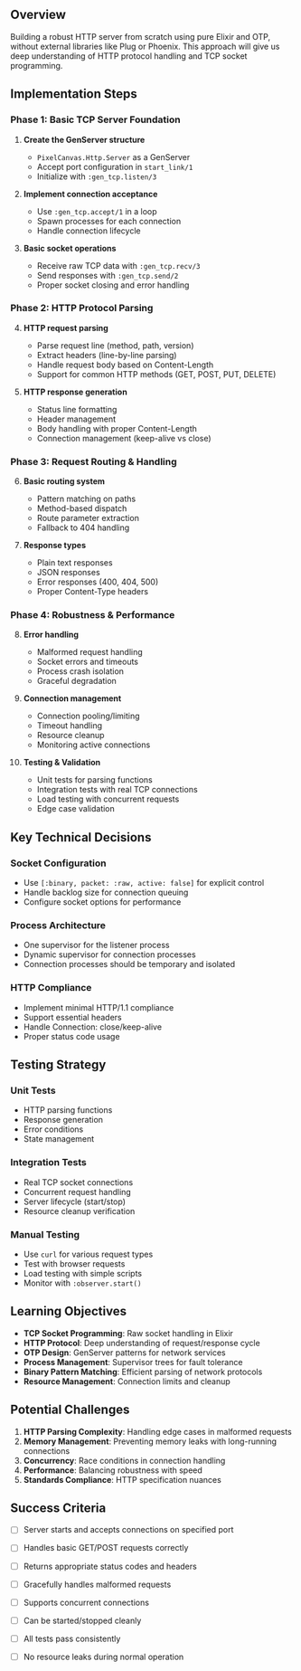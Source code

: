 ## Overview

Building a robust HTTP server from scratch using pure Elixir and OTP, without external libraries like Plug or Phoenix. This approach will give us deep understanding of HTTP protocol handling and TCP socket programming.

## Implementation Steps

### Phase 1: Basic TCP Server Foundation

1. **Create the GenServer structure**
   - `PixelCanvas.Http.Server` as a GenServer
   - Accept port configuration in `start_link/1`
   - Initialize with `:gen_tcp.listen/3`

2. **Implement connection acceptance**
   - Use `:gen_tcp.accept/1` in a loop
   - Spawn processes for each connection
   - Handle connection lifecycle

3. **Basic socket operations**
   - Receive raw TCP data with `:gen_tcp.recv/3`
   - Send responses with `:gen_tcp.send/2`
   - Proper socket closing and error handling

### Phase 2: HTTP Protocol Parsing

4. **HTTP request parsing**
   - Parse request line (method, path, version)
   - Extract headers (line-by-line parsing)
   - Handle request body based on Content-Length
   - Support for common HTTP methods (GET, POST, PUT, DELETE)

5. **HTTP response generation**
   - Status line formatting
   - Header management
   - Body handling with proper Content-Length
   - Connection management (keep-alive vs close)

### Phase 3: Request Routing & Handling

6. **Basic routing system**
   - Pattern matching on paths
   - Method-based dispatch
   - Route parameter extraction
   - Fallback to 404 handling

7. **Response types**
   - Plain text responses
   - JSON responses
   - Error responses (400, 404, 500)
   - Proper Content-Type headers

### Phase 4: Robustness & Performance

8. **Error handling**
   - Malformed request handling
   - Socket errors and timeouts
   - Process crash isolation
   - Graceful degradation

9. **Connection management**
   - Connection pooling/limiting
   - Timeout handling
   - Resource cleanup
   - Monitoring active connections

10. **Testing & Validation**
    - Unit tests for parsing functions
    - Integration tests with real TCP connections
    - Load testing with concurrent requests
    - Edge case validation

## Key Technical Decisions

### Socket Configuration

- Use `[:binary, packet: :raw, active: false]` for explicit control
- Handle backlog size for connection queuing
- Configure socket options for performance

### Process Architecture

- One supervisor for the listener process
- Dynamic supervisor for connection processes
- Connection processes should be temporary and isolated

### HTTP Compliance

- Implement minimal HTTP/1.1 compliance
- Support essential headers
- Handle Connection: close/keep-alive
- Proper status code usage

## Testing Strategy

### Unit Tests

- HTTP parsing functions
- Response generation
- Error conditions
- State management

### Integration Tests

- Real TCP socket connections
- Concurrent request handling
- Server lifecycle (start/stop)
- Resource cleanup verification

### Manual Testing

- Use `curl` for various request types
- Test with browser requests
- Load testing with simple scripts
- Monitor with `:observer.start()`

## Learning Objectives

- **TCP Socket Programming**: Raw socket handling in Elixir
- **HTTP Protocol**: Deep understanding of request/response cycle
- **OTP Design**: GenServer patterns for network services
- **Process Management**: Supervisor trees for fault tolerance
- **Binary Pattern Matching**: Efficient parsing of network protocols
- **Resource Management**: Connection limits and cleanup

## Potential Challenges

1. **HTTP Parsing Complexity**: Handling edge cases in malformed requests
2. **Memory Management**: Preventing memory leaks with long-running connections
3. **Concurrency**: Race conditions in connection handling
4. **Performance**: Balancing robustness with speed
5. **Standards Compliance**: HTTP specification nuances

## Success Criteria

- [ ] Server starts and accepts connections on specified port
- [ ] Handles basic GET/POST requests correctly
- [ ] Returns appropriate status codes and headers
- [ ] Gracefully handles malformed requests
- [ ] Supports concurrent connections
- [ ] Can be started/stopped cleanly
- [ ] All tests pass consistently
- [ ] No resource leaks during normal operation

